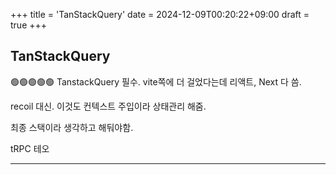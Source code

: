 +++
title = 'TanStackQuery'
date = 2024-12-09T00:20:22+09:00
draft = true
+++
## TanStackQuery


🟢🟢🟢🟢🟢
TanstackQuery
필수. vite쪽에 더 걸었다는데 리액트, Next 다 씀.

recoil 대신. 이것도 컨텍스트 주입이라 상태관리 해줌.

최종 스택이라 생각하고 해둬야함.

tRPC 테오 

---
